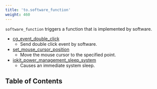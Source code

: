 ```yaml
---
title: 'to.software_function'
weight: 460
---
```


`software_function` triggers a function that is implemented by software.

-   [cg_event_double_click](./cg_event_double_click/)
    -   Send double click event by software.
-   [set_mouse_cursor_position](./set_mouse_cursor_position/)
    -   Move the mouse cursor to the specified point.
-   [iokit_power_management_sleep_system](./iokit_power_management_sleep_system)
    -   Causes an immediate system sleep.

## Table of Contents
